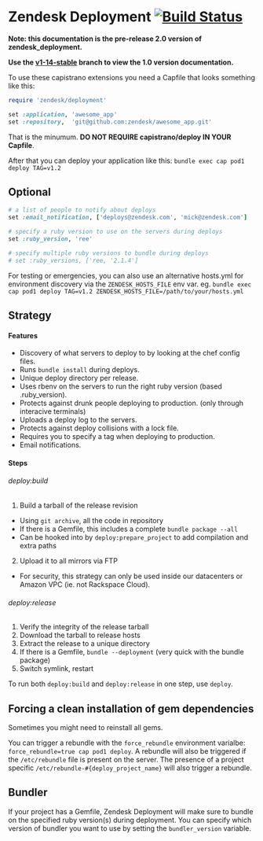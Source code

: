 # Zendesk Deployment [![Build Status](https://next.travis-ci.com/zendesk/zendesk_deployment.png?token=rTSBK3dcN92aXMyXCTyv&branch=master)](https://next.travis-ci.com/zendesk/zendesk_deployment)


**Note: this documentation is the pre-release 2.0 version of zendesk_deployment.**

**Use the [v1-14-stable](https://github.com/zendesk/zendesk_deployment/tree/v1-14-stable) branch to view the 1.0 version documentation.**

To use these capistrano extensions you need a Capfile that looks something like this:

```ruby
require 'zendesk/deployment'

set :application, 'awesome_app'
set :repository,  'git@github.com:zendesk/awesome_app.git'
```

That is the minumum. __DO NOT REQUIRE capistrano/deploy IN YOUR Capfile__.

After that you can deploy your application like this:
`bundle exec cap pod1 deploy TAG=v1.2`

## Optional

```ruby
# a list of people to notify about deploys
set :email_notification, ['deploys@zendesk.com', 'mick@zendesk.com']

# specify a ruby version to use on the servers during deploys
set :ruby_version, 'ree'

# specify multiple ruby versions to bundle during deploys
# set :ruby_versions, ['ree, '2.1.4']
```

For testing or emergencies, you can also use an alternative hosts.yml for
environment discovery via the `ZENDESK_HOSTS_FILE` env var. eg. `bundle exec cap pod1 deploy TAG=v1.2 ZENDESK_HOSTS_FILE=/path/to/your/hosts.yml`

## Strategy

#### Features

* Discovery of what servers to deploy to by looking at the chef config files.
* Runs `bundle install` during deploys.
* Unique deploy directory per release.
* Uses rbenv on the servers to run the right ruby version (based .ruby_version).
* Protects against drunk people deploying to production. (only through interacive terminals)
* Uploads a deploy log to the servers.
* Protects against deploy collisions with a lock file.
* Requires you to specify a tag when deploying to production.
* Email notifications.

#### Steps

###### deploy:build

1. Build a tarball of the release revision
  * Using `git archive`, all the code in repository
  * If there is a Gemfile, this includes a complete `bundle package --all`
  * Can be hooked into by `deploy:prepare_project` to add compilation and extra paths
2. Upload it to all mirrors via FTP
  * For security, this strategy can only be used inside our datacenters or Amazon VPC (ie. not Rackspace Cloud).

###### deploy:release

1. Verify the integrity of the release tarball
1. Download the tarball to release hosts
2. Extract the release to a unique directory
2. If there is a Gemfile, `bundle --deployment` (very quick with the bundle package)
3. Switch symlink, restart


To run both `deploy:build` and `deploy:release` in one step, use `deploy`.


## Forcing a clean installation of gem dependencies

Sometimes you might need to reinstall all gems.

You can trigger a rebundle with the `force_rebundle` environment varialbe: `force_rebundle=true cap pod1 deploy`.
A rebundle will also be triggered if the `/etc/rebundle` file is present on the server.
The presence of a project specific `/etc/rebundle-#{deploy_project_name}` will also trigger a rebundle.

## Bundler

If your project has a Gemfile, Zendesk Deployment will make sure to bundle on the specified ruby version(s) during deployment.
You can specify which version of bundler you want to use by setting the `bundler_version` variable.
